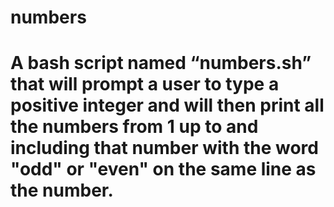 # numbers
# A bash script named “numbers.sh” that will prompt a user to type a positive integer and will then print all the numbers from 1 up to and including that number with the word "odd" or "even" on the same line as the number.
